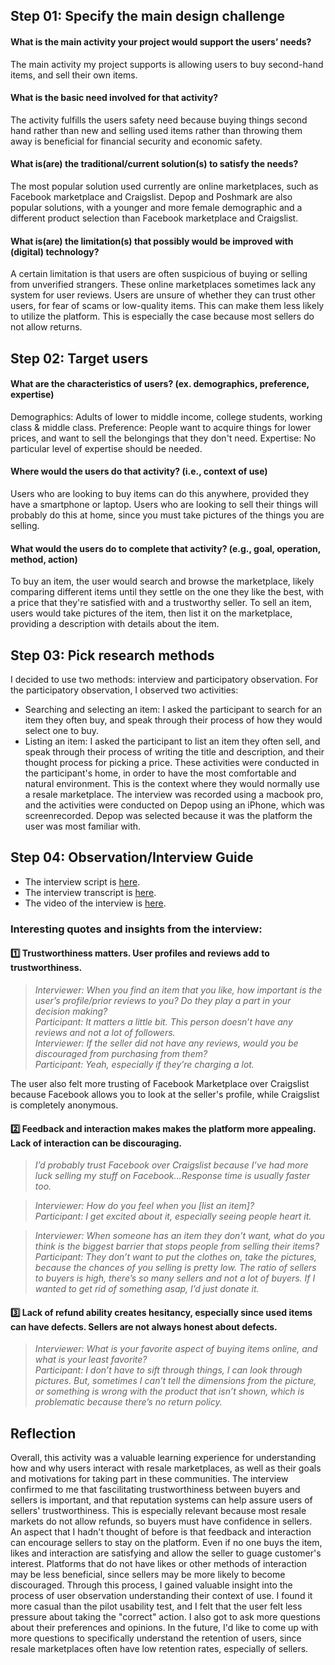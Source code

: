 ## Step 01: Specify the main design challenge

#### What is the main activity your project would support the users’ needs?
The main activity my project supports is allowing users to buy second-hand items, and sell their own items. 

#### What is the basic need involved for that activity?
The activity fulfills the users safety need because buying things second hand rather than new and selling used items rather than throwing them away is beneficial for financial security and economic safety.

#### What is(are) the traditional/current solution(s) to satisfy the needs?
The most popular solution used currently are online marketplaces, such as Facebook marketplace and Craigslist. Depop and Poshmark are also popular solutions, with a younger and more female demographic and a different product selection than Facebook marketplace and Craigslist.

#### What is(are) the limitation(s) that possibly would be improved with (digital) technology?
A certain limitation is that users are often suspicious of buying or selling from unverified strangers. These online marketplaces sometimes lack any system for user reviews. Users are unsure of whether they can trust other users, for fear of scams or low-quality items. This can make them less likely to utilize the platform. This is especially the case because most sellers do not allow returns.

## Step 02: Target users 
#### What are the characteristics of users? (ex. demographics, preference, expertise) 
Demographics: Adults of lower to middle income, college students, working class & middle class.
Preference: People want to acquire things for lower prices, and want to sell the belongings that they don't need.
Expertise: No particular level of expertise should be needed.
#### Where would the users do that activity? (i.e., context of use)
Users who are looking to buy items can do this anywhere, provided they have a smartphone or laptop. Users who are looking to sell their things will probably do this at home, since you must take pictures of the things you are selling.
#### What would the users do to complete that activity? (e.g., goal, operation, method, action)
To buy an item, the user would search and browse the marketplace, likely comparing different items until they settle on the one they like the best, with a price that they're satisfied with and a trustworthy seller. To sell an item, users would take pictures of the item, then list it on the marketplace, providing a description with details about the item.

## Step 03: Pick research methods
I decided to use two methods: interview and participatory observation. 
For the participatory observation, I observed two activities:
* Searching and selecting an item: I asked the participant to search for an item they often buy, and speak through their process of how they would select one to buy.
* Listing an item: I asked the participant to list an item they often sell, and speak through their process of writing the title and description, and their thought process for picking a price.
These activities were conducted in the participant's home, in order to have the most comfortable and natural environment. This is the context where they would normally use a resale marketplace. The interview was recorded using a macbook pro, and the activities were conducted on Depop using an iPhone, which was screenrecorded. Depop was selected because it was the platform the user was most familiar with. 

## Step 04: Observation/Interview Guide
* The interview script is [here](https://docs.google.com/document/d/1KdYosJTlpLKgBhn5ogF8YXdJeW3fitUi30M4bRKL8NI/edit).
* The interview transcript is [here](https://docs.google.com/document/d/10629rCMn19HYqOaAJB0I3nl8GB5gMIRthN6sO_LOhfg/edit).
* The video of the interview is [here](https://www.youtube.com/watch?v=fFBaiL_8p4M&feature=youtu.be).


### Interesting quotes and insights from the interview:
#### :one: Trustworthiness matters. User profiles and reviews add to trustworthiness.
> *Interviewer: When you find an item that you like, how important is the user’s profile/prior reviews to you? Do they play a part in your decision making? <br/>
> Participant: It matters a little bit. This person doesn’t have any reviews and not a lot of followers. <br/>
> Interviewer: If the seller did not have any reviews, would you be discouraged from purchasing from them? <br/>
> Participant: Yeah, especially if they’re charging a lot.* <br/>
  
The user also felt more trusting of Facebook Marketplace over Craigslist because Facebook allows you to look at the seller's profile, while Craigslist is completely anonymous.

#### :two: Feedback and interaction makes makes the platform more appealing. Lack of interaction can be discouraging.
> *I’d probably trust Facebook over Craigslist because I’ve had more luck selling my stuff on Facebook...Response time is usually faster too.* <br/>

> *Interviewer: How do you feel when you [list an item]? <br/>
> Participant: I get excited about it, especially seeing people heart it.* <br/>

> *Interviewer: When someone has an item they don’t want, what do you think is the biggest barrier that stops people from selling their items? <br/>
> Participant: They don’t want to put the clothes on, take the pictures, because the chances of you selling is pretty low. The ratio of sellers to buyers is high, there’s so many sellers and not a lot of buyers. If I wanted to get rid of something asap, I’d just donate it.* <br/>

#### :three: Lack of refund ability creates hesitancy, especially since used items can have defects. Sellers are not always honest about defects.
> *Interviewer: What is your favorite aspect of buying items online, and what is your least favorite? <br/>
> Participant: I don’t have to sift through things, I can look through pictures. But, sometimes I can’t tell the dimensions from the picture, or something is wrong with the product that isn’t shown, which is problematic because there’s no return policy.* <br/>


## Reflection

Overall, this activity was a valuable learning experience for understanding how and why users interact with resale marketplaces, as well as their goals and motivations for taking part in these communities. The interview confirmed to me that fascilitating trustworthiness between buyers and sellers is important, and that reputation systems can help assure users of sellers' trustworthiness. This is especially relevant because most resale markets do not allow refunds, so buyers must have confidence in sellers. An aspect that I hadn't thought of before is that feedback and interaction can encourage sellers to stay on the platform. Even if no one buys the item, likes and interaction are satisfying and allow the seller to guage customer's interest. Platforms that do not have likes or other methods of interaction may be less beneficial, since sellers may be more likely to become discouraged. Through this process, I gained valuable insight into the process of user observation understanding their context of use. I found it more casual than the pilot usability test, and I felt that the user felt less pressure about taking the "correct" action. I also got to ask more questions about their preferences and opinions. In the future, I'd like to come up with more questions to specifically understand the retention of users, since resale marketplaces often have low retention rates, especially of sellers. 






